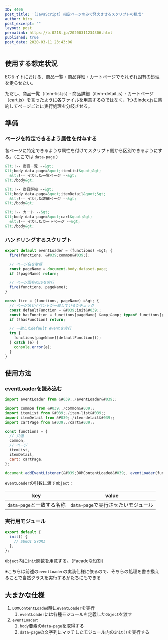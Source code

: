 ```yaml
---
ID: 4406
post_title: '[JavaScript] 指定ページのみで発火させるスクリプトの構成'
author: hiro
post_excerpt: ""
layout: post
permalink: https://b.0218.jp/20200311234306.html
published: true
post_date: 2020-03-11 23:43:06
---
```

## 使用する想定状況

ECサイトにおける、商品一覧・商品詳細・カートページでそれぞれ固有の処理を走らせたい。

ただし、商品一覧（item-list.js）・商品詳細（item-detail.js）・カートページ（cart.js）を言ったように各ファイルを用意するのではなく、1つのindex.jsに集約してページごとに実行処理を分岐させる。


## 準備
### ページを特定できるよう属性を付与する

各ページに特定できるような属性を付けてスクリプト側から区別できるようにする。（ここでは `data-page` ）


```html
&lt;!-- 商品一覧 --&gt;
&lt;body data-page=&quot;itemList&quot;&gt;
  &lt;!-- イカした一覧ページ --&gt;
&lt;/body&gt;
```

```html
&lt;!-- 商品詳細 --&gt;
&lt;body data-page=&quot;itemDetail&quot;&gt;
  &lt;!-- イカした詳細ページ --&gt;
&lt;/body&gt;
```

```html
&lt;!-- カート --&gt;
&lt;body data-page=&quot;cart&quot;&gt;
  &lt;!-- イカしたカートページ --&gt;
&lt;/body&gt;
```


### ハンドリングするスクリプト

```js
export default eventLoader = (functions) =&gt; {
  fire(functions, &#039;common&#039;);

  // ページ名を取得
  const pageName = document.body.dataset.page;
  if (!pageName) return;

  // ページ固有のJSを実行
  fire(functions, pageName);
}

const fire = (functions, pageName) =&gt; {
  // ページ名とイベントが一致しているかチェック
  const defaultFunction = &#039;init&#039;;
  const hasFunction = functions[pageName] &amp;&amp; typeof functions[pageName][defaultFunction] === &#039;function&#039;;
  if (!hasFunction) return;

  // 一致したdefault eventを実行
  try {
    functions[pageName][defaultFunction]();
  } catch (e) {
    console.error(e);
  }
}
```

## 使用方法
### eventLoaderを読み込む

```js
import eventLoader from &#039;./eventLoader&#039;;

import common from &#039;./common&#039;;
import itemList from &#039;./item-list&#039;;
import itemDetail from &#039;./item-detail&#039;;
import cartPage from &#039;./cart&#039;;

const functions = {
  // 共通
  common,
  // ページ
  itemList,
  itemDetail,
  cart: cartPage,
};

document.addEventListener(&#039;DOMContentLoaded&#039;, eventLoader(functions), false);
```

`eventLoader`の引数に渡す`Object` :

| key | value |
| --- | --- |
| `data-page`と一致する名称 | `data-page`で実行させたいモジュール | 

### 実行用モジュール

```js
export default {
  init() {
    // SUGOI SYORI
  },
};
```

`Object`内に`init`関数を用意する。（Facadeな役割）

※こちらは前述の`eventLoader`の実装仕様に依るので、そちらの処理を書き換えることで当然クラスを実行するかたちにもできる

## 大まかな仕様

1. `DOMContentLoaded`時に`eventLoader`を実行
	1. `eventLoader`には各種モジュールを定義した`Object`を渡す
2.  `eventLoader`: 
	1.  `body`要素の`data-page`を取得する
	2. `data-page`の文字列にマッチしたモジュール内の`init()`を実行する